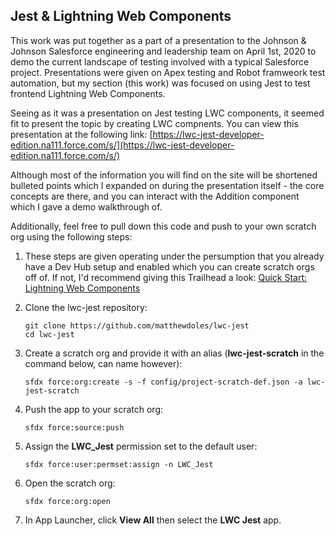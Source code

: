 ## Jest & Lightning Web Components

This work was put together as a part of a presentation to the Johnson & Johnson Salesforce engineering and leadership team on April 1st, 2020 to demo the current landscape of testing involved with a typical Salesforce project. Presentations were given on Apex testing and Robot framweork test automation, but my section (this work) was focused on using Jest to test frontend Lightning Web Components.

Seeing as it was a presentation on Jest testing LWC components, it seemed fit to present the topic by creating LWC compnents. You can view this presentation at the following link: [https://lwc-jest-developer-edition.na111.force.com/s/](https://lwc-jest-developer-edition.na111.force.com/s/)

Although most of the information you will find on the site will be shortened bulleted points which I expanded on during the presentation itself - the core concepts are there, and you can interact with the Addition component which I gave a demo walkthrough of.

Additionally, feel free to pull down this code and push to your own scratch org using the following steps:

1. These steps are given operating under the persumption that you already have a Dev Hub setup and enabled which you can create scratch orgs off of. If not, I'd recommend giving this Trailhead a look: [Quick Start: Lightning Web Components](https://trailhead.salesforce.com/content/learn/projects/quick-start-lightning-web-components/)

1. Clone the lwc-jest repository:

    ```
    git clone https://github.com/matthewdoles/lwc-jest
    cd lwc-jest
    ```

1. Create a scratch org and provide it with an alias (**lwc-jest-scratch** in the command below, can name however):

    ```
    sfdx force:org:create -s -f config/project-scratch-def.json -a lwc-jest-scratch
    ```

1. Push the app to your scratch org:

    ```
    sfdx force:source:push
    ```

1. Assign the **LWC_Jest** permission set to the default user:

    ```
    sfdx force:user:permset:assign -n LWC_Jest
    ```

1. Open the scratch org:

    ```
    sfdx force:org:open
    ```

1. In App Launcher, click **View All** then select the **LWC Jest** app.
